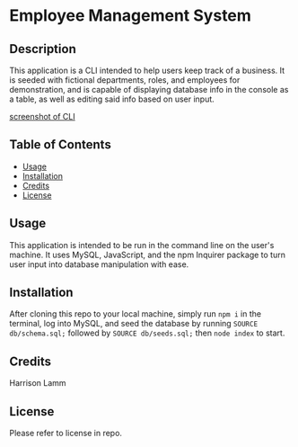 # Employee Management System

## Description

This application is a CLI intended to help users keep track of a business. It is seeded with fictional departments, roles, and employees for demonstration, and is capable of displaying database info in the console as a table, as well as editing said info based on user input.

[screenshot of CLI](./assets/images/Screenshot%20(6).png)

## Table of Contents
- [Usage](#usage)
- [Installation](#installation)
- [Credits](#credits)
- [License](#license)

## Usage

This application is intended to be run in the command line on the user's machine. It uses MySQL, JavaScript, and the npm Inquirer package to turn user input into database manipulation with ease.

## Installation

After cloning this repo to your local machine, simply run `npm i` in the terminal, log into MySQL, and seed the database by running `SOURCE db/schema.sql;` followed by `SOURCE db/seeds.sql;` then `node index` to start.

## Credits

Harrison Lamm

## License

Please refer to license in repo.